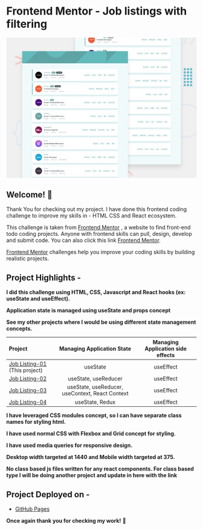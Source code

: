 # Frontend Mentor - Job listings with filtering

![Design preview for the Job listings with filtering coding challenge](./design/desktop-preview.jpg)

## Welcome! 👋

Thank You for checking out my project. I have done this frontend coding challenge to improve my skills in - HTML CSS and React ecosystem.

This challenge is taken from [Frontend Mentor](https://www.frontendmentor.io/challenges/job-listings-with-filtering-ivstIPCt) , a  website
to find front-end todo coding projects. Anyone with frontend skills can pull, design, develop and submit code. You can also click this link [Frontend Mentor](https://www.frontendmentor.io/challenges/).

[Frontend Mentor](https://www.frontendmentor.io) challenges help you improve your coding skills by building realistic projects.

## Project Highlights - 

**I did this challenge using HTML, CSS, Javascript and React hooks (ex: useState and useEffect).** 

**Application state is managed using useState and props concept**

**See my other projects where I would be using different state management concepts.**

  | Project                           |  Managing Application State | Managing Application side effects  |
  | :---                            |   :---:                       |   :---:                             |
  | [Job Listing-01](https://koduri-bit.github.io/job-listings-01/)   (This project) |   useState                    |   useEffect                            |
  | [Job Listing-02](https://koduri-bit.github.io/job-listings-02/)                  | useState, useReducer          |   useEffect                            |
  | [Job Listing-03](https://koduri-bit.github.io/job-listings-03/)                  | useState, useReducer, useContext, React Context |  useEffect           |
  | [Job Listing-04](https://koduri-bit.github.io/job-listings-04/)                  | useState, Redux               |  useEffect                             |
  
**I have leveraged CSS modules concept, so I can have separate class names for styling html.**

**I have used normal CSS with Flexbox and Grid concept for styling.**

**I have used media queries for responsive design.**

**Desktop width targeted at 1440 and Mobile width targeted at 375.**

**No class based js files written for any react components. For class based type I will be doing another project and update in here with the link**

## Project Deployed on - 

- [GitHub Pages](https://pages.github.com/)


**Once again thank you for checking my work!** 🚀
